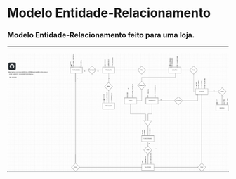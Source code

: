 # Modelo Entidade-Relacionamento
###  Modelo Entidade-Relacionamento feito para uma loja.

----



<div align="center">
<img src="https://raw.githubusercontent.com/Joseal19/FACUL-UTFPR/main/Banco-De-Dados-1/Modelo Entidade-Relacionamento/Loja_BD_1.jpeg">
</div>
